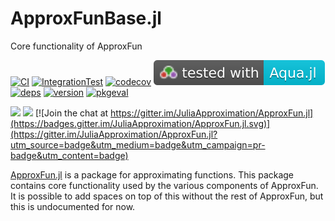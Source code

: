 # ApproxFunBase.jl
Core functionality of ApproxFun

[![CI](https://github.com/JuliaApproximation/ApproxFunBase.jl/actions/workflows/ci.yml/badge.svg)](https://github.com/JuliaApproximation/ApproxFunBase.jl/actions/workflows/ci.yml)
[![IntegrationTest](https://github.com/JuliaApproximation/ApproxFunBase.jl/actions/workflows/downstream.yml/badge.svg)](https://github.com/JuliaApproximation/ApproxFunBase.jl/actions/workflows/downstream.yml)
[![codecov](https://codecov.io/gh/JuliaApproximation/ApproxFunBase.jl/branch/master/graph/badge.svg)](https://codecov.io/gh/JuliaApproximation/ApproxFunBase.jl)
[![Aqua QA](https://raw.githubusercontent.com/JuliaTesting/Aqua.jl/master/badge.svg)](https://github.com/JuliaTesting/Aqua.jl)
[![deps](https://juliahub.com/docs/ApproxFunBase/deps.svg)](https://juliahub.com/ui/Packages/ApproxFunBase/deO92?t=2)
[![version](https://juliahub.com/docs/ApproxFunBase/version.svg)](https://juliahub.com/ui/Packages/ApproxFunBase/deO92)
[![pkgeval](https://juliahub.com/docs/General/ApproxFunBase/stable/pkgeval.svg)](https://juliahub.com/ui/Packages/General/ApproxFunBase)

[![](https://img.shields.io/badge/docs-stable-blue.svg)](https://JuliaApproximation.github.io/ApproxFun.jl/stable)
[![](https://img.shields.io/badge/docs-dev-blue.svg)](https://JuliaApproximation.github.io/ApproxFun.jl/dev)
[![Join the chat at https://gitter.im/JuliaApproximation/ApproxFun.jl](https://badges.gitter.im/JuliaApproximation/ApproxFun.jl.svg)](https://gitter.im/JuliaApproximation/ApproxFun.jl?utm_source=badge&utm_medium=badge&utm_campaign=pr-badge&utm_content=badge)


[ApproxFun.jl](https://github.com/JuliaApproximation/ApproxFun.jl) is a package for approximating functions. This package contains core functionality used by the various components of ApproxFun. It is possible to add spaces on top of this without the rest of ApproxFun, but this is undocumented for now.
